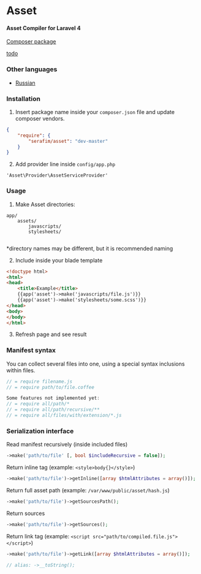 Asset
=====
#### Asset Compiler for Laravel 4
[Composer package](https://packagist.org/packages/serafim/asset)

[todo](https://github.com/SerafimArts/Asset/wiki/@TODO)


### Other languages
- [Russian](https://github.com/SerafimArts/Asset/wiki/%5BRU%5D-README)


### Installation
1) Insert package name inside your `composer.json` file and update composer vendors.
```json
{
    "require": {
        "serafim/asset": "dev-master"
    }
}
```

2) Add provider line inside `config/app.php`
```
'Asset\Provider\AssetServiceProvider'
```


### Usage
1) Make Asset directories:
```
app/
    assets/
        javascripts/
        stylesheets/
    
```
\*directory names may be different, but it is recommended naming

2) Include inside your blade template
```html
<!doctype html>
<html>
<head>
    <title>Example</title>
    {{app('asset')->make('javascripts/file.js')}}
    {{app('asset')->make('stylesheets/some.scss')}}
</head>
<body>
</body>
</html>
```

3) Refresh page and see result


### Manifest syntax
You can collect several files into one, using a special syntax inclusions within files.
```js
// = require filename.js
// = require path/to/file.coffee 

Some features not implemented yet:
// = require all/path/*
// = require all/path/recursive/**
// = require all/files/with/extension/*.js
```


### Serialization interface

Read manifest recursively (inside included files)
```php
->make('path/to/file' [, bool $includeRecursive = false]);
```

Return inline tag (example: `<style>body{}</style>`)
```php
->make('path/to/file')->getInline([array $htmlAttributes = array()]);
```

Return full asset path (example: `/var/www/public/asset/hash.js`)
```php
->make('path/to/file')->getSourcesPath();
```

Return sources
```php
->make('path/to/file')->getSources();
```

Return link tag (example: `<script src="path/to/compiled.file.js"></script>`)
```php
->make('path/to/file')->getLink([array $htmlAttributes = array()]);

// alias: ->__toString();
```









